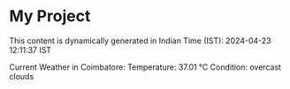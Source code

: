 # My Project

This content is dynamically generated in Indian Time (IST): 2024-04-23 12:11:37 IST


Current Weather in Coimbatore:
Temperature: 37.01 °C
Condition: overcast clouds
